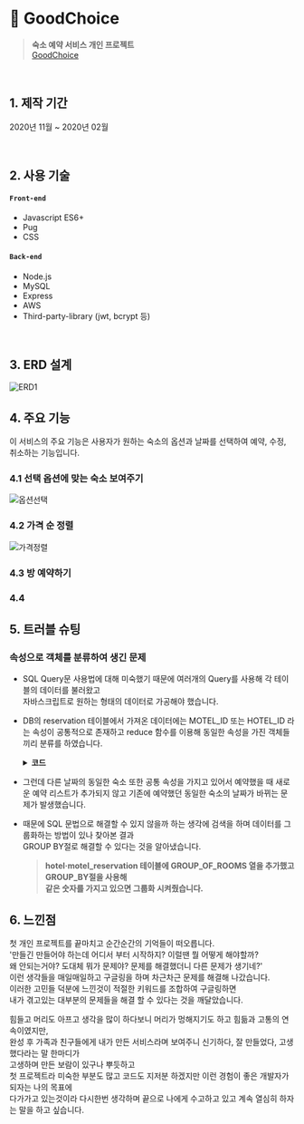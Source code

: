# 📌 GoodChoice      
> __숙소 예약 서비스 개인 프로젝트__     
> [GoodChoice](http://www.goodchoice.gq/)

</br>

## 1. 제작 기간
2020년 11월 ~ 2020년 02월

</br>

## 2. 사용 기술
#### `Front-end`
- Javascript ES6+
- Pug
- CSS
#### `Back-end`
- Node.js
- MySQL
- Express
- AWS
- Third-party-library (jwt, bcrypt 등)

</br>

## 3. ERD 설계

![ERD1](https://user-images.githubusercontent.com/52212226/108705980-5263b900-7551-11eb-8867-ac3810323b01.PNG)

## 4. 주요 기능
이 서비스의 주요 기능은 사용자가 원하는 숙소의 옵션과 날짜를 선택하여 예약, 수정, 취소하는 기능입니다.
### 4.1 선택 옵션에 맞는 숙소 보여주기
![옵션선택](https://user-images.githubusercontent.com/52212226/120186707-ce575680-c24e-11eb-8bb3-f41e37e6c5d4.gif)
### 4.2 가격 순 정렬
![가격정렬](https://user-images.githubusercontent.com/52212226/120188313-ecbe5180-c250-11eb-8e5f-fbf2bcc13d9b.gif)
### 4.3 방 예약하기
### 4.4 


## 5. 트러블 슈팅
### 속성으로 객체를 분류하여 생긴 문제 
- SQL Query문 사용법에 대해 미숙했기 때문에 여러개의 Query를 사용해 각 테이블의 데이터를 불러왔고      
  자바스크립트로 원하는 형태의 데이터로 가공해야 했습니다.
- DB의 reservation 테이블에서 가져온 데이터에는 MOTEL_ID 또는 HOTEL_ID 라는 속성이 공통적으로 존재하고
  reduce 함수를 이용해 동일한 속성을 가진 객체들끼리 분류를 하였습니다.
  
  <details>
  <summary><b>코드</b></summary>
  <div markdown="1">
    
  ```javascript
  const groupBy = (objectArray, property) => {
    return objectArray.reduce((acc, obj) => {
        const key = obj[property];
        !acc[key] ? acc[key] = [obj.RESERVATION_DATE] : acc[key].push(obj.RESERVATION_DATE);
        return acc;
    }, {});
  }
  ```
 
  </div>
  </details>  
  
- 그런데 다른 날짜의 동일한 숙소 또한 공통 속성을 가지고 있어서 예약했을 때 
  새로운 예약 리스트가 추가되지 않고 기존에 예약했던 동일한 숙소의 날짜가 바뀌는 문제가 발생했습니다.  
- 때문에 SQL 문법으로 해결할 수 있지 않을까 하는 생각에 검색을 하며 데이터를 그룹화하는 방법이 있나 찾아본 결과        
  GROUP BY절로 해결할 수 있다는 것을 알아냈습니다.     
  
  >__hotel·motel_reservation 테이블에 GROUP_OF_ROOMS 열을 추가했고 GROUP_BY절을 사용해       
  >같은 숫자를 가지고 있으면 그룹화 시켜줬습니다.__

## 6. 느낀점
첫 개인 프로젝트를 끝마치고 순간순간의 기억들이 떠오릅니다.     
'만들긴 만들어야 하는데 어디서 부터 시작하지? 이럴땐 뭘 어떻게 해야할까?       
왜 안되는거야? 도대체 뭐가 문제야? 문제를 해결했더니 다른 문제가 생기네?'    
이런 생각들을 매일매일하고 구글링을 하며 차근차근 문제를 해결해 나갔습니다.       
이러한 고민들 덕분에 느낀것이 적절한 키워드를 조합하여 구글링하면       
내가 겪고있는 대부분의 문제들을 해결 할 수 있다는 것을 깨달았습니다.      

힘들고 머리도 아프고 생각을 많이 하다보니 머리가 멍해지기도 하고 힘듦과 고통의 연속이였지만,      
완성 후 가족과 친구들에게 내가 만든 서비스라며 보여주니 신기하다, 잘 만들었다, 고생했다라는 말 한마디가        
고생하며 만든 보람이 있구나 뿌듯하고        
첫 프로젝트라 미숙한 부분도 많고 코드도 지저분 하겠지만 이런 경험이 좋은 개발자가 되자는 나의 목표에        
다가가고 있는것이라 다시한번 생각하며 끝으로 나에게 수고하고 있고 계속 열심히 하자는 말을 하고 싶습니다.
